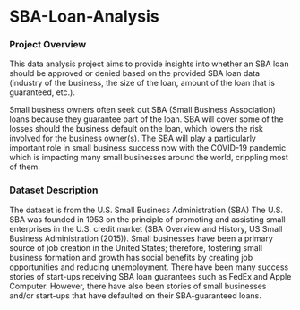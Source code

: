 # SBA-Loan-Analysis

### Project Overview
This data analysis project aims to provide insights into whether an SBA loan should be approved or denied based on the provided SBA loan data (industry of the business, the size of the loan, amount of the loan that is guaranteed, etc.).

Small business owners often seek out SBA (Small Business Association) loans because they guarantee part of the loan. SBA will cover some of the losses should the business default on the loan, which lowers the risk involved for the business owner(s). The SBA will play a particularly important role in small business success now with the COVID-19 pandemic which is impacting many small businesses around the world, crippling most of them.

### Dataset Description
The dataset is from the U.S. Small Business Administration (SBA) The U.S. SBA was founded in 1953 on the principle of promoting and assisting small enterprises in the U.S. credit market (SBA Overview and History, US Small Business Administration (2015)). Small businesses have been a primary source of job creation in the United States; therefore, fostering small business formation and growth has social benefits by creating job opportunities and reducing unemployment. There have been many success stories of start-ups receiving SBA loan guarantees such as FedEx and Apple Computer. However, there have also been stories of small businesses and/or start-ups that have defaulted on their SBA-guaranteed loans.
